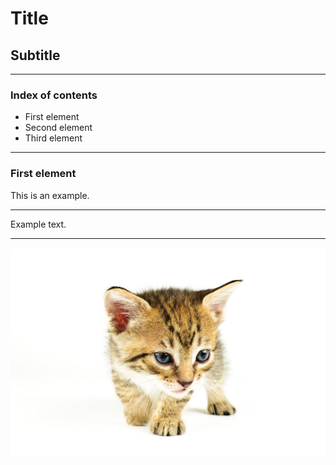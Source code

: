 
# Title
## Subtitle


---


### Index of contents

- First element
- Second element
- Third element


---


### First element

This is an example.


------

Example text.
    

---


![ALternative text](/img/test_image.jpg "Text to show on mouseover")